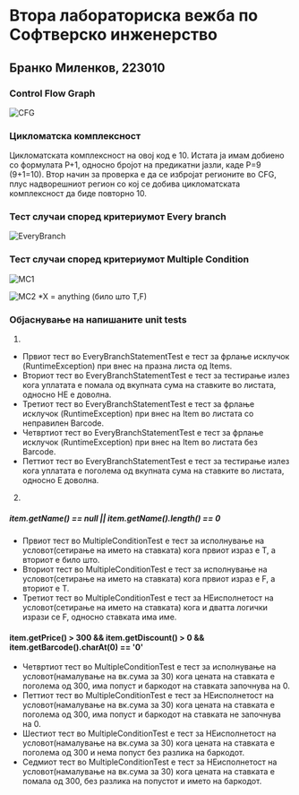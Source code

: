 # Втора лабораториска вежба по Софтверско инженерство

## Бранко Миленков, 223010


###  Control Flow Graph
![CFG](https://private-user-images.githubusercontent.com/117124883/333870770-b1d163d3-1c6c-4079-ace8-5ded739b300a.png?jwt=eyJhbGciOiJIUzI1NiIsInR5cCI6IkpXVCJ9.eyJpc3MiOiJnaXRodWIuY29tIiwiYXVkIjoicmF3LmdpdGh1YnVzZXJjb250ZW50LmNvbSIsImtleSI6ImtleTUiLCJleHAiOjE3MTY3MTg2NzQsIm5iZiI6MTcxNjcxODM3NCwicGF0aCI6Ii8xMTcxMjQ4ODMvMzMzODcwNzcwLWIxZDE2M2QzLTFjNmMtNDA3OS1hY2U4LTVkZWQ3MzliMzAwYS5wbmc_WC1BbXotQWxnb3JpdGhtPUFXUzQtSE1BQy1TSEEyNTYmWC1BbXotQ3JlZGVudGlhbD1BS0lBVkNPRFlMU0E1M1BRSzRaQSUyRjIwMjQwNTI2JTJGdXMtZWFzdC0xJTJGczMlMkZhd3M0X3JlcXVlc3QmWC1BbXotRGF0ZT0yMDI0MDUyNlQxMDEyNTRaJlgtQW16LUV4cGlyZXM9MzAwJlgtQW16LVNpZ25hdHVyZT00MzMwNzBkYzY3ODBkNmM5YTJkMGJmOWFmMmRiNWMyZDJkODc5ZWU0ZDRiNmE3ODE2NDE3YzE5Y2Y0NzZmNDBlJlgtQW16LVNpZ25lZEhlYWRlcnM9aG9zdCZhY3Rvcl9pZD0wJmtleV9pZD0wJnJlcG9faWQ9MCJ9.VUkE84M74tRnTTa8kdeCC6IjsIlodyN8SoQ0vxz-s1I)
### Цикломатска комплексност

Цикломатската комплексност на овој код е 10. Истата ја имам добиено со формулата P+1, односно бројот на предикатни јазли, каде P=9 (9+1=10). Втор начин за проверка е да се избројат регионите во CFG, плус надворешниот регион со кој се добива цикломатската комплексност да биде повторно 10.

### Тест случаи според критериумот  Every branch
![EveryBranch](https://private-user-images.githubusercontent.com/117124883/333870827-1cbf8ec1-95c6-4592-9378-844e7ba660a0.png?jwt=eyJhbGciOiJIUzI1NiIsInR5cCI6IkpXVCJ9.eyJpc3MiOiJnaXRodWIuY29tIiwiYXVkIjoicmF3LmdpdGh1YnVzZXJjb250ZW50LmNvbSIsImtleSI6ImtleTUiLCJleHAiOjE3MTY3MTg2NzQsIm5iZiI6MTcxNjcxODM3NCwicGF0aCI6Ii8xMTcxMjQ4ODMvMzMzODcwODI3LTFjYmY4ZWMxLTk1YzYtNDU5Mi05Mzc4LTg0NGU3YmE2NjBhMC5wbmc_WC1BbXotQWxnb3JpdGhtPUFXUzQtSE1BQy1TSEEyNTYmWC1BbXotQ3JlZGVudGlhbD1BS0lBVkNPRFlMU0E1M1BRSzRaQSUyRjIwMjQwNTI2JTJGdXMtZWFzdC0xJTJGczMlMkZhd3M0X3JlcXVlc3QmWC1BbXotRGF0ZT0yMDI0MDUyNlQxMDEyNTRaJlgtQW16LUV4cGlyZXM9MzAwJlgtQW16LVNpZ25hdHVyZT00ZDRiNWU1ZTI0OTYzZmQ3NTQ2ZDQ3ZjJjYTI0N2IxODFmNTk4YzExNDlkOTUxMDg4OWNlODVjZTUyMDY1N2I0JlgtQW16LVNpZ25lZEhlYWRlcnM9aG9zdCZhY3Rvcl9pZD0wJmtleV9pZD0wJnJlcG9faWQ9MCJ9.Gje0t5YPWMOWHT2VVgEK_tURKhItCUJ3US4soFp1bEQ)

### Тест случаи според критериумот Multiple Condition
![MC1](https://private-user-images.githubusercontent.com/117124883/333870796-8d5456ff-46d0-4fa6-ad74-9b3fe7681664.png?jwt=eyJhbGciOiJIUzI1NiIsInR5cCI6IkpXVCJ9.eyJpc3MiOiJnaXRodWIuY29tIiwiYXVkIjoicmF3LmdpdGh1YnVzZXJjb250ZW50LmNvbSIsImtleSI6ImtleTUiLCJleHAiOjE3MTY3MTg2NzQsIm5iZiI6MTcxNjcxODM3NCwicGF0aCI6Ii8xMTcxMjQ4ODMvMzMzODcwNzk2LThkNTQ1NmZmLTQ2ZDAtNGZhNi1hZDc0LTliM2ZlNzY4MTY2NC5wbmc_WC1BbXotQWxnb3JpdGhtPUFXUzQtSE1BQy1TSEEyNTYmWC1BbXotQ3JlZGVudGlhbD1BS0lBVkNPRFlMU0E1M1BRSzRaQSUyRjIwMjQwNTI2JTJGdXMtZWFzdC0xJTJGczMlMkZhd3M0X3JlcXVlc3QmWC1BbXotRGF0ZT0yMDI0MDUyNlQxMDEyNTRaJlgtQW16LUV4cGlyZXM9MzAwJlgtQW16LVNpZ25hdHVyZT1iMTUzMjQzZGE4ZThjOWVjZDhiNmMyNzRiMTAxNjUwNzQ2YTRjOGZmOGY0YmE3Mzk4MTM2MWE0NWFhYzQ4ZWYyJlgtQW16LVNpZ25lZEhlYWRlcnM9aG9zdCZhY3Rvcl9pZD0wJmtleV9pZD0wJnJlcG9faWQ9MCJ9.mKhmPfYYz_ua2Myss3EXtMpf8x7_hfnvHFwzvMvCGn4)

![MC2](https://private-user-images.githubusercontent.com/117124883/333869092-9419ad75-79d0-4a97-ba4d-08d11cd62b33.png?jwt=eyJhbGciOiJIUzI1NiIsInR5cCI6IkpXVCJ9.eyJpc3MiOiJnaXRodWIuY29tIiwiYXVkIjoicmF3LmdpdGh1YnVzZXJjb250ZW50LmNvbSIsImtleSI6ImtleTUiLCJleHAiOjE3MTY3MTg4ODIsIm5iZiI6MTcxNjcxODU4MiwicGF0aCI6Ii8xMTcxMjQ4ODMvMzMzODY5MDkyLTk0MTlhZDc1LTc5ZDAtNGE5Ny1iYTRkLTA4ZDExY2Q2MmIzMy5wbmc_WC1BbXotQWxnb3JpdGhtPUFXUzQtSE1BQy1TSEEyNTYmWC1BbXotQ3JlZGVudGlhbD1BS0lBVkNPRFlMU0E1M1BRSzRaQSUyRjIwMjQwNTI2JTJGdXMtZWFzdC0xJTJGczMlMkZhd3M0X3JlcXVlc3QmWC1BbXotRGF0ZT0yMDI0MDUyNlQxMDE2MjJaJlgtQW16LUV4cGlyZXM9MzAwJlgtQW16LVNpZ25hdHVyZT1iYWYyYjU2ZGViNzI3YTE0NzY0MzMyM2YzZGZlMmM5NjQxMWM4ZDNjODFiMjIyNTliNjY5NTBjZTRkNWZiZDZjJlgtQW16LVNpZ25lZEhlYWRlcnM9aG9zdCZhY3Rvcl9pZD0wJmtleV9pZD0wJnJlcG9faWQ9MCJ9.-nhXVpmTtzKi1KsF3Qg1xixrurygmjOuVNrpo74-Q-g)
*X = anything (било што T,F)
### Објаснување на напишаните unit tests
1.
- Првиот тест во EveryBranchStatementTest е тест за фрлање исклучок (RuntimeException) при внес на празна листа од Items. 
- Вториот тест во EveryBranchStatementTest е тест за тестирање излез кога уплатата е помала од вкупната сума на ставките во листата, односно НЕ е доволна.
- Третиот тест во EveryBranchStatementTest е тест за фрлање исклучок (RuntimeException) при внес на Item во листата со неправилен Barcode.
- Четвртиот тест во EveryBranchStatementTest е тест за фрлање исклучок (RuntimeException) при внес на Item во листата без Barcode.
- Петтиот тест во EveryBranchStatementTest е тест за тестирање излез кога уплатата е поголема од вкупната сума на ставките во листата, односно Е доволна.

2.
##### item.getName() == null || item.getName().length() == 0
- Првиот тест во MultipleConditionTest е тест за исполнување на условот(сетирање на името на ставката) кога првиот израз е Т, а вториот е било што.
- Вториот тест во MultipleConditionTest е тест за исполнување на условот(сетирање на името на ставката) кога првиот израз е F, а вториот е T.
- Третиот тест во MultipleConditionTest е тест за НЕисполнетост на условот(сетирање на името на ставката) кога и дватта логички изрази се F, односно ставката има име.

#### item.getPrice() > 300 && item.getDiscount() > 0 && item.getBarcode().charAt(0) == '0'
- Четвртиот тест во MultipleConditionTest е тест за исполнување на условот(намалување на вк.сума за 30) кога цената на ставката е поголема од 300, има попуст и баркодот на ставката започнува на 0.
- Петтиот тест во MultipleConditionTest е тест за НЕисполнетост на условот(намалување на вк.сума за 30) кога цената на ставката е поголема од 300, има попуст и баркодот на ставката не започнува на 0.
- Шестиот тест во MultipleConditionTest е тест за НЕисполнетост на условот(намалување на вк.сума за 30) кога цената на ставката е поголема од 300 и нема попуст без разлика на баркодот. 
- Седмиот тест во MultipleConditionTest е тест за НЕисполнетост на условот(намалување на вк.сума за 30) кога цената на ставката е помала од 300, без разлика на попустот и името на баркодот.